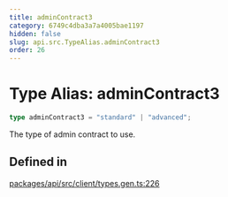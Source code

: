 ```yaml
---
title: adminContract3
category: 6749c4dba3a7a4005bae1197
hidden: false
slug: api.src.TypeAlias.adminContract3
order: 26
---
```


# Type Alias: adminContract3

```ts
type adminContract3 = "standard" | "advanced";
```

The type of admin contract to use.

## Defined in

[packages/api/src/client/types.gen.ts:226](https://github.com/zkcloudworker/minatokens-lib/blob/main/packages/api/src/client/types.gen.ts#L226)
